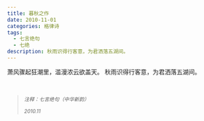 ```yaml
---
title: 暮秋之作
date: 2010-11-01
categories: 格律诗
tags:
  - 七言绝句
  - 七绝
description: 秋雨识得行客意，为君洒落五湖间。
---
```


萧风骤起狂潮里，滥漫浓云欲盖天。
秋雨识得行客意，为君洒落五湖间。

<br/>
<blockquote>
<p><small><i>注释：七言绝句（中华新韵）</i></small></p>
<p><small><i>2010.11</i></small></p>
</blockquote>

